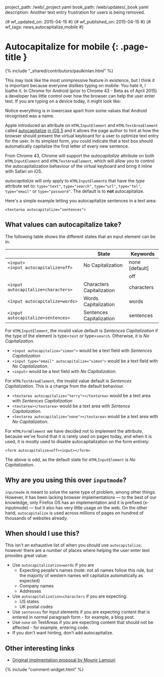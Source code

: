 project_path: /web/_project.yaml
book_path: /web/updates/_book.yaml
description: Another text entry frustration for users is being removed.

{# wf_updated_on: 2015-04-15 #}
{# wf_published_on: 2015-04-15 #}
{# wf_tags: news,autocapitalize,mobile #}

# Autocapitalize for mobile {: .page-title }

{% include "_shared/contributors/paulkinlan.html" %}

This may look like the most unimpressive feature in existence, but I think it is important because everyone dislikes typing on mobile: You hate it, I loathe it. In Chrome for Android (prior to Chrome 43 -  Beta as of April 2015) a developer has little control over how the browser can  help the user enter text. If you are typing on a device today, it might look  like:


Notice everything is in lowercase apart from some values that Android recognised was a name.

Apple introduced an attribute on `HTMLInputElement` and
`HTMLTextAreaElement` called [autocapitalize](https://developer.apple.com/library/safari/documentation/AppleApplications/Reference/SafariHTMLRef/Articles/Attributes.html#//apple_ref/doc/uid/TP40008058-autocapitalize) [in iOS 5](https://developer.apple.com/library/safari/documentation/AppleApplications/Reference/SafariHTMLRef/Articles/Attributes.html#//apple_ref/doc/uid/TP40008058-autocapitalize)
and it allows the page author to hint at how the browser should present the
virtual keyboard for a user to optimize text entry for the user.  In its
simplest form, you could indicate that a text box should automatically
capitalize the first letter of every new sentence.

From Chrome 43, Chrome will support the _autocapitalize_ attribute on both
`HTMLInputElement` and `HTMLTextAreaElement`, which will allow you to control
the autocapitalization behaviour of the virtual keyboard and bring it inline
with Safari on iOS.

_autocapitalize_ will only apply to `HTMLInputElement`s that have
the _type_ attribute set to: `type="text"`, `type="search"`, `type="url"`, `type="tel"`,
`type="email"` or `type="password"`. The default is to **not** autocapitalize.

Here's a simple example letting you autocapitalize sentences in a text area:

`<textarea autocapitalize="sentences">`


## What values can autocapitalize take?

The following table shows the different states that an input element can be in:

<table class="mdl-data-table mdl-js-data-table">
<thead>
<tr>
<th></th>
<th>State</th>
<th>Keywords</th>
</tr>
</thead>
<tbody>
<tr>
<td><code>&lt;input&gt;</code><br>
<code>&lt;input autocapitalize=off&gt;</code>
</td>
<td>No Capitalization</td>
<td>none [default]</td>
</tr>
<tr>
<td></td>
<td></td>
<td>off</td>
</tr>
<tr>
<td><code>&lt;input autocapitalize=characters&gt;</code></td>
<td>Characters Capitalization</td>
<td>characters</td>
</tr>
<tr>
<td><code>&lt;input autocapitalize=words&gt;</code></td>
<td>Words Capitalization</td>
<td>words</td>
</tr>
<tr>
<td><code>&lt;input autocapitalize=sentences&gt;</code></td>
<td>Sentences Capitalization</td>
<td>sentences</td>
</tr>
</tbody>
</table>


For `HTMLInputElement`, the invalid value default is _Sentences Capitalization_ if the type of the element is type=`text` or type=`search`. Otherwise, it is _No Capitalization_.

*  `<input autocapitalize="simon">` would be a text field with _Sentences Capitalization_  
*  `<input type="email" autocapitalize="simon">` would be a text field with _No Capitalization_.  
*  `<input>` would be a text field with _No Capitalization_.

For `HTMLTextAreaElement`, the invalid value default is _Sentences
Capitalization_. This is a change from the default behaviour.

*  `<textarea autocapitalize="terry"></textarea>` would be a text area with _Sentences Capitalization_  
*  `<textarea></textarea>` would be a text area with _Sentence Capitalization_.
*  `<textarea autocapitalize="none"></textarea>` would be a text area with _No Capitalization_.

For `HTMLFormElement` we have decided not to implement the attribute, because we've
found that it is rarely used on pages today, and when it is used, it is mostly
used to disable autocapitalization on the form entirely:

`<form autocapitalize=off><input></form>`

The above is odd, as the default state for `HTMLInputElement` is _No Capitalization_.

## Why are you using this over `inputmode`?

`inputmode` is meant to solve the same type of problem, among other things.
However, it has been lacking browser implementations &mdash; to the best of our
knowledge, only Firefox OS has an implementation and it is prefixed
(x-inputmode) &mdash; but it also has very little usage on the web. On the other hand,
`autocapitalize` is used across millions of pages on hundred of thousands of
websites already.

## When should I use this?

This isn't an exhaustive list of when you should use `autocapitalize`; however
there are a number of places where helping the user enter text provides great value:

* Use `autocapitalization=words` if you are
    * Expecting people's names (note: not all names follow this rule, but the
      majority of western names will capitalize automatically as expected)
    * Company names
    * Addresses
* Use `autocapitalization=characters` if you are expecting:
    * US states
    * UK postal codes
* Use `sentences` for input elements if you are expecting content
  that is entered in normal paragraph form - for example, a blog post.
* Use `none` on TextAreas if you are expecting content that should not be affected - for example, entering code.
* If you don't want hinting, don't add autocapitalize.

## Other interesting links

* [Original implmentation proposal by Mounir Lamouri](https://github.com/mounirlamouri/html-autocapitalize/blob/master/proposal.md)


{% include "comment-widget.html" %}
